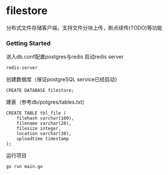 # filestore
分布式文件存储客户端，支持文件分块上传，断点续传(TODO)等功能
### Getting Started
进入db.conf配置postgres与redis
启动redis server
```
redis-server
```
创建数据库（保证postgreSQL service已经启动）
```
CREATE DATABASE filestore;
```
建表（参考db/potgres/tables.txt）
```
CREATE TABLE tbl_file (
    filehash varchar(100),
    filename varchar(20),
    filesize integer,
    location varchar(30),
    uploadtime timestamp
);
```
运行项目
```
go run main.go
```
